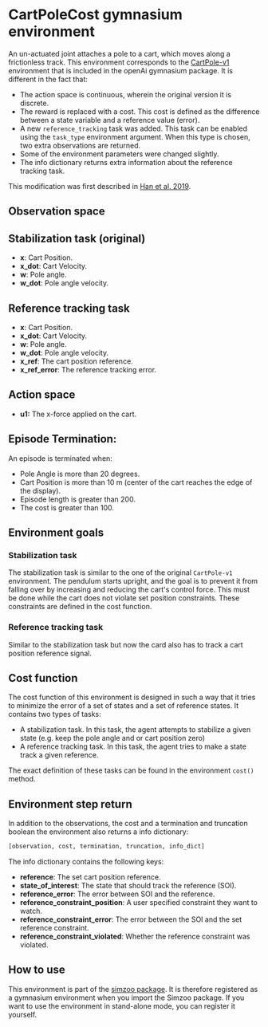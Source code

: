 # CartPoleCost gymnasium environment

An un-actuated joint attaches a pole to a cart, which moves along a frictionless track. This environment
corresponds to the [CartPole-v1](https://gym.openai.com/envs/CartPole-v1/) environment that is included in the
openAi gymnasium package. It is different in the fact that:

*   The action space is continuous, wherein the original version it is discrete.
*   The reward is replaced with a cost. This cost is defined as the difference between a
    state variable and a reference value (error).
*   A new `reference_tracking` task was added. This task can be enabled using the
    `task_type` environment argument. When this type is chosen, two extra observations
    are returned.
*   Some of the environment parameters were changed slightly.
*   The info dictionary returns extra information about the reference tracking task.

This modification was first described in [Han et al. 2019](https://arxiv.org/abs/2004.14288).

## Observation space

## Stabilization task (original)

*   **x**: Cart Position.
*   **x\_dot**: Cart Velocity.
*   **w**: Pole angle.
*   **w\_dot**: Pole angle velocity.

## Reference tracking task

*   **x**: Cart Position.
*   **x\_dot**: Cart Velocity.
*   **w**: Pole angle.
*   **w\_dot**: Pole angle velocity.
*   **x\_ref**: The cart position reference.
*   **x\_ref\_error**: The reference tracking error.

## Action space

*   **u1:** The x-force applied on the cart.

## Episode Termination:

An episode is terminated when:

*   Pole Angle is more than 20 degrees.
*   Cart Position is more than 10 m (center of the cart reaches the edge of the
    display).
*   Episode length is greater than 200.
*   The cost is greater than 100.

## Environment goals

### Stabilization task

The stabilization task is similar to the one of the original `CartPole-v1` environment. The pendulum starts upright, and the goal is to prevent it from falling over by increasing and reducing the cart's control force. This must be done while the cart does not violate set position constraints. These constraints are defined in the cost function.

### Reference tracking task

Similar to the stabilization task but now the card also has to track a cart position reference signal.

## Cost function

The cost function of this environment is designed in such a way that it tries to minimize the error of a set of states and a set of reference
states. It contains two types of tasks:

*   A stabilization task. In this task, the agent attempts to stabilize a given state (e.g. keep the pole angle and or cart position zero)
*   A reference tracking task. In this task, the agent tries to make a state track a given reference.

The exact definition of these tasks can be found in the environment `cost()` method.

## Environment step return

In addition to the observations, the cost and a termination and truncation boolean the environment also returns a info dictionary:

```python
[observation, cost, termination, truncation, info_dict]
```

The info dictionary contains the following keys:

*   **reference**: The set cart position reference.
*   **state\_of\_interest**: The state that should track the reference (SOI).
*   **reference\_error**: The error between SOI and the reference.
*   **reference\_constraint\_position**: A user specified constraint they want to watch.
*   **reference\_constraint\_error**: The error between the SOI and the set reference constraint.
*   **reference\_constraint\_violated**: Whether the reference constraint was violated.

## How to use

This environment is part of the [simzoo package](https://github.com/rickstaa/simzoo). It is therefore registered as a gymnasium environment when you import the Simzoo package. If you want to use the environment in stand-alone mode, you can register it yourself.
